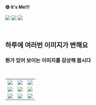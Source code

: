 <!--
#### 📫 How to reach me?
<a href="mailto:thquddnr123@gmail.com">
    <img 
        src="https://img.shields.io/badge/Gmail-d14836?style=flat-square&logo=Gmail&logoColor=white&link=mailto:thquddnr123@gmail.com"
        style="height : auto; margin-left : 60px; margin-right : 60px;"/>
</a>
-->
#### 😄 It's Me!!!

<a href="https://cybecho.notion.site/SBU-s-Archives-854ccd3338c2456a867956f26143998a" target="_blank"><img src="https://img.shields.io/badge/Portfolio-303030?style=for-the-badge&logo=Notion&logoColor=white"/></a>
<a href="https://www.instagram.com/junk_warrior_vintage/" target="_blank"><img src="https://img.shields.io/badge/@junk_warrir_vintage-E4405F?style=for-the-badge&logo=Instagram&logoColor=white"/></a>
<a href="https://www.behance.net/thquddnr125654" target="_blank"><img src="https://img.shields.io/badge/Behance-1769FF?style=for-the-badge&logo=Behance&logoColor=white"/></a>

</br>

## 하루에 여러번 이미지가 변해요
### 뭔가 있어 보이는 이미지를 감상해 봅시다

<!--
마크업 바로보기 사이트
https://dillinger.io/ 
-->
  <br/> <table>
<tr>
<td><a href='https://img.theqoo.net/img/rjIus.jpg'><img src='https://www.random-art.org/img/large/434353.jpg'></a></td>
<td><a href='https://longdogechallenge.com/'><img src='https://www.random-art.org/img/large/434458.jpg'></a></td>
<td><a href='https://www.cameronsworld.net'><img src='https://www.random-art.org/img/large/434462.jpg'></a></td>
</tr>
<tr>
<td><a href='http://www.omglasergunspewpewpew.com/'><img src='https://www.random-art.org/img/large/434416.jpg'></a></td>
<td><a href='https://name.ho9.me/'><img src='https://www.random-art.org/img/large/434441.jpg'></a></td>
<td><a href='https://binarypiano.com/'><img src='https://www.random-art.org/img/large/434445.jpg'></a></td>
</tr>
<tr>
<td><a href='https://kimjongillookingatthings.tumblr.com/'><img src='https://www.random-art.org/img/large/434375.jpg'></a></td>
<td><a href='https://www.omfgdogs.com/#'><img src='https://www.random-art.org/img/large/434373.jpg'></a></td>
<td><a href='https://pointerpointer.com/'><img src='https://www.random-art.org/img/large/434350.jpg'></a></td>
</tr>
</table>
